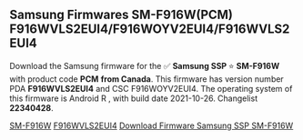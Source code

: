 <h2>Samsung Firmwares SM-F916W(PCM) F916WVLS2EUI4/F916WOYV2EUI4/F916WVLS2EUI4</h2>
Download the Samsung firmware for the ✅ <strong>Samsung SSP </strong> ⭐ <strong>SM-F916W</strong> with product code <strong>PCM</strong> <strong> from Canada</strong>. This firmware has version number PDA <strong>F916WVLS2EUI4</strong> and CSC F916WOYV2EUI4. The operating system of this firmware is Android R , with build date 2021-10-26. Changelist <strong>22340428</strong>.


[SM-F916W](https://samfirm.shop/samsung/model/SM-F916W)
[F916WVLS2EUI4](https://samfirm.shop/samsung/pda/F916WVLS2EUI4)
[Download Firmware Samsung SSP SM-F916W](https://samfirm.shop/samsung/firmware/468303)
